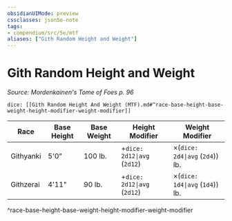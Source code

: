 ```yaml
---
obsidianUIMode: preview
cssclasses: json5e-note
tags:
- compendium/src/5e/mtf
aliases: ["Gith Random Height and Weight"]
---
```

# Gith Random Height and Weight
*Source: Mordenkainen's Tome of Foes p. 96* 

`dice: [[Gith Random Height And Weight (MTF).md#^race-base-height-base-weight-height-modifier-weight-modifier]]`

| Race | Base Height | Base Weight | Height Modifier | Weight Modifier |
|------|-------------|-------------|-----------------|-----------------|
| Githyanki | 5'0" | 100 lb. | +`dice: 2d12\|avg` (`2d12`) | ×(`dice: 2d4\|avg` (`2d4`)) lb. |
| Githzerai | 4'11" | 90 lb. | +`dice: 2d12\|avg` (`2d12`) | ×(`dice: 1d4\|avg` (`1d4`)) lb. |
^race-base-height-base-weight-height-modifier-weight-modifier